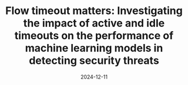 ---
title: 'Flow timeout matters: Investigating the impact of active and idle timeouts on the performance of machine learning models in detecting security threats'
authors: Meryem Janati Idrissi, Hamza Alami,Abdelkader El Mahdaouy, '<strong>Abdelhak Bouayad</strong>,Zakaria Yartaoui, Ismail Berrada'
type: 'Journal'
booktitle: 'Future Generation Computer Systems'
collection: publications
permalink: /publication/2024-11-8-FEDSNIDS.md
date: 2024-12-11
year: 2024
pages: 
paperurl: https://www.sciencedirect.com/science/article/abs/pii/S0167739X24006058
---